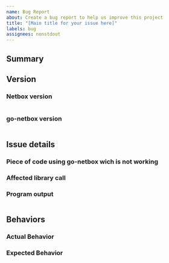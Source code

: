```yaml
---
name: Bug Report
about: Create a bug report to help us improve this project
title: "[Main title for your issue here]"
labels: bug
assignees: nonstdout
---
```

<!-- Verify first that your issue is not already reported on GitHub -->
<!-- Ensure that the latest release is affected by this bug -->
<!-- Complete most of sections below as described -->

## Summary
<!-- Describe here with one sentence the bug encountered -->

## Version

### Netbox version
<!-- Enter below the version of netbox -->
```paste below

```

### go-netbox version
<!-- Enter below the version of go-netbox -->
```paste below

```

## Issue details

### Piece of code using go-netbox wich is not working
<!-- Put here your code where you call go-netbox wich are not working -->

### Affected library call
<!-- Give the name of function or API call affected by this bug -->

### Program output
<!-- Copy-paste the program output (only the error) -->
```paste below

```

## Behaviors

### Actual Behavior
<!-- Describe below the actual behavior -->

### Expected Behavior
<!-- Describe below the expected behavior -->

